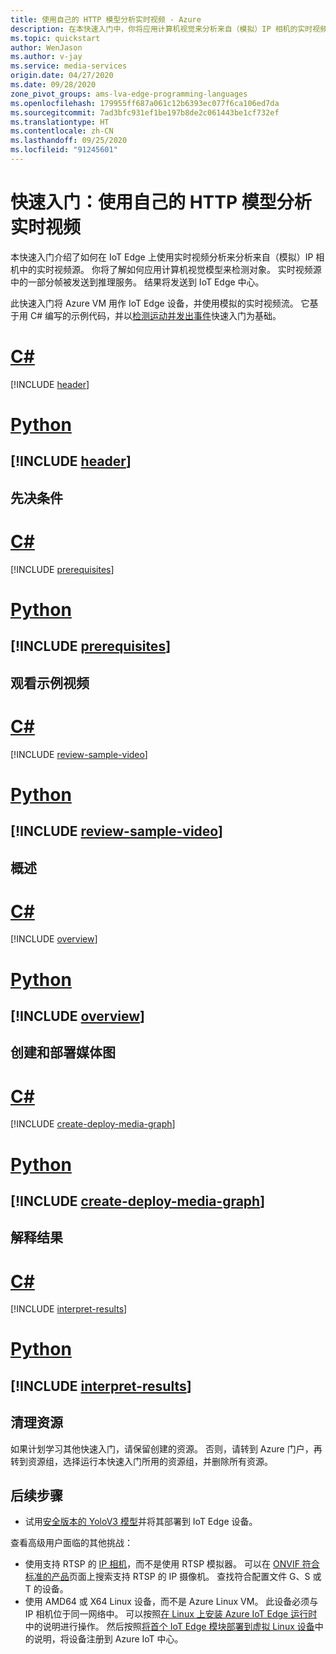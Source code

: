 ```yaml
---
title: 使用自己的 HTTP 模型分析实时视频 - Azure
description: 在本快速入门中，你将应用计算机视觉来分析来自（模拟）IP 相机的实时视频源。
ms.topic: quickstart
author: WenJason
ms.author: v-jay
ms.service: media-services
origin.date: 04/27/2020
ms.date: 09/28/2020
zone_pivot_groups: ams-lva-edge-programming-languages
ms.openlocfilehash: 179955ff687a061c12b6393ec077f6ca106ed7da
ms.sourcegitcommit: 7ad3bfc931ef1be197b8de2c061443be1cf732ef
ms.translationtype: HT
ms.contentlocale: zh-CN
ms.lasthandoff: 09/25/2020
ms.locfileid: "91245601"
---
```

# <a name="quickstart-analyze-live-video-by-using-your-own-http-model"></a>快速入门：使用自己的 HTTP 模型分析实时视频

本快速入门介绍了如何在 IoT Edge 上使用实时视频分析来分析来自（模拟）IP 相机中的实时视频源。 你将了解如何应用计算机视觉模型来检测对象。 实时视频源中的一部分帧被发送到推理服务。 结果将发送到 IoT Edge 中心。 

此快速入门将 Azure VM 用作 IoT Edge 设备，并使用模拟的实时视频流。 它基于用 C# 编写的示例代码，并以[检测运动并发出事件](detect-motion-emit-events-quickstart.md)快速入门为基础。 

# <a name="c"></a><a name="programming-language-csharp"></a>[C#](#tab/programming-language-csharp)
[!INCLUDE [header](includes/analyze-live-video-your-http-model-quickstart/csharp/header.md)]

# <a name="python"></a><a name="programming-language-python"></a>[Python](#tab/programming-language-python)
[!INCLUDE [header](includes/analyze-live-video-your-http-model-quickstart/python/header.md)]
---

## <a name="prerequisites"></a>先决条件

# <a name="c"></a><a name="programming-language-csharp"></a>[C#](#tab/programming-language-csharp)
[!INCLUDE [prerequisites](includes/analyze-live-video-your-http-model-quickstart/csharp/prerequisites.md)]

# <a name="python"></a><a name="programming-language-python"></a>[Python](#tab/programming-language-python)
[!INCLUDE [prerequisites](includes/analyze-live-video-your-http-model-quickstart/python/prerequisites.md)]
---

## <a name="review-the-sample-video"></a>观看示例视频

# <a name="c"></a><a name="programming-language-csharp"></a>[C#](#tab/programming-language-csharp)
[!INCLUDE [review-sample-video](includes/analyze-live-video-your-http-model-quickstart/csharp/review-sample-video.md)]

# <a name="python"></a><a name="programming-language-python"></a>[Python](#tab/programming-language-python)
[!INCLUDE [review-sample-video](includes/analyze-live-video-your-http-model-quickstart/python/review-sample-video.md)]
---

## <a name="overview"></a>概述

# <a name="c"></a><a name="programming-language-csharp"></a>[C#](#tab/programming-language-csharp)
[!INCLUDE [overview](includes/analyze-live-video-your-http-model-quickstart/csharp/overview.md)]

# <a name="python"></a><a name="programming-language-python"></a>[Python](#tab/programming-language-python)
[!INCLUDE [overview](includes/analyze-live-video-your-http-model-quickstart/python/overview.md)]
---

## <a name="create-and-deploy-the-media-graph"></a>创建和部署媒体图

# <a name="c"></a><a name="programming-language-csharp"></a>[C#](#tab/programming-language-csharp)
[!INCLUDE [create-deploy-media-graph](includes/analyze-live-video-your-http-model-quickstart/csharp/create-deploy-media-graph.md)]

# <a name="python"></a><a name="programming-language-python"></a>[Python](#tab/programming-language-python)
[!INCLUDE [create-deploy-media-graph](includes/analyze-live-video-your-http-model-quickstart/python/create-deploy-media-graph.md)]
---

## <a name="interpret-results"></a>解释结果

# <a name="c"></a><a name="programming-language-csharp"></a>[C#](#tab/programming-language-csharp)
[!INCLUDE [interpret-results](includes/analyze-live-video-your-http-model-quickstart/csharp/interpret-results.md)]

# <a name="python"></a><a name="programming-language-python"></a>[Python](#tab/programming-language-python)
[!INCLUDE [interpret-results](includes/analyze-live-video-your-http-model-quickstart/python/interpret-results.md)]
---

## <a name="clean-up-resources"></a>清理资源

如果计划学习其他快速入门，请保留创建的资源。 否则，请转到 Azure 门户，再转到资源组，选择运行本快速入门所用的资源组，并删除所有资源。

## <a name="next-steps"></a>后续步骤

* 试用[安全版本的 YoloV3 模型](https://github.com/Azure/live-video-analytics/blob/master/utilities/video-analysis/tls-yolov3-onnx/readme.md)并将其部署到 IoT Edge 设备。 

查看高级用户面临的其他挑战：

* 使用支持 RTSP 的 [IP 相机](https://en.wikipedia.org/wiki/IP_camera)，而不是使用 RTSP 模拟器。 可以在 [ONVIF 符合标准的产品](https://www.onvif.org/conformant-products/)页面上搜索支持 RTSP 的 IP 摄像机。 查找符合配置文件 G、S 或 T 的设备。
* 使用 AMD64 或 X64 Linux 设备，而不是 Azure Linux VM。 此设备必须与 IP 相机位于同一网络中。 可以按照[在 Linux 上安装 Azure IoT Edge 运行时](../../iot-edge/how-to-install-iot-edge-linux.md)中的说明进行操作。 然后按照[将首个 IoT Edge 模块部署到虚拟 Linux 设备](../../iot-edge/quickstart-linux.md)中的说明，将设备注册到 Azure IoT 中心。
